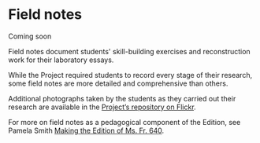 # Field notes

Coming soon

Field notes document students' skill-building exercises and reconstruction work for their laboratory essays.

While the Project required students to record every stage of their research, some field notes are more detailed and
comprehensive than others.

Additional photographs taken by the students as they carried out their
research are available in the [Project’s repository on Flickr](https://www.flickr.com/photos/128418753@N06/albums).

For more on field notes as a pedagogical component of the Edition, see Pamela Smith [Making the Edition of Ms.
Fr. 640](/#essays/ann_329_ie_19).
